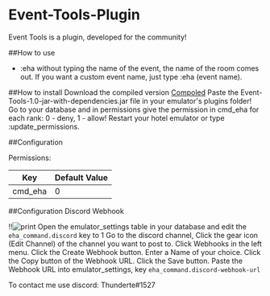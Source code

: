# Event-Tools-Plugin
 Event Tools is a plugin, developed for the community!
 
 ##How to use
 
 - :eha without typing the name of the event, the name of the room comes out. If you want a custom event name, just type :eha (event name).

##How to install 
Download the compiled version [Compoled](https://github.com/Thunder/Event-Tools-Plugin/releases)
Paste the Event-Tools-1.0-jar-with-dependencies.jar file in your emulator's plugins folder!
Go to your database and in permissions give the permission in cmd_eha for each rank: 0 - deny, 1 - allow!
Restart your hotel emulator or type :update_permissions.

##Configuration

 Permissions:

| Key                  | Default Value |
|----------------------|---------------|
| cmd_eha              | 0             |


##Configuration Discord Webhook

!!![print](https://i.ibb.co/44g0wJR/eha.png)
Open the emulator_settings table in your database and edit the `eha_command.discord` key to 1
Go to the discord channel, Click the gear icon (Edit Channel) of the channel you want to post to. 
Click Webhooks in the left menu. 
Click the Create Webhook button. 
Enter a Name of your choice. 
Click the Copy button of the Webhook URL. 
Click the Save button. 
Paste the Webhook URL into emulator_settings, key `eha_command.discord-webhook-url`

To contact me use discord: Thunderte#1527

